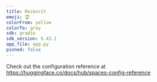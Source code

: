 ```yaml
---
title: Reiknrit
emoji: 🏆
colorFrom: yellow
colorTo: gray
sdk: gradio
sdk_version: 5.43.1
app_file: app.py
pinned: false
---
```


Check out the configuration reference at https://huggingface.co/docs/hub/spaces-config-reference
